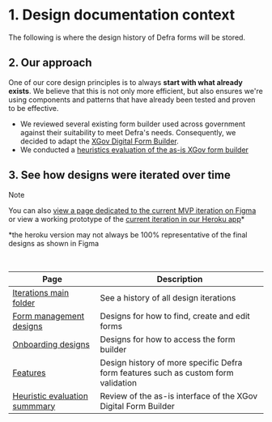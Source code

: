 # 1. Design documentation context
The following is where the design history of Defra forms will be stored.

## 2. Our approach
One of our core design principles is to always **start with what already exists**. We believe that this is not only more efficient, but also ensures we're using components and patterns that have already been tested and proven to be effective.

- We reviewed several existing form builder used across government against their suitability to meet Defra's needs. Consequently, we decided to adapt the [XGov Digital Form Builder](https://github.com/XGovFormBuilder/digital-form-builder/tree/main).
- We conducted a [heuristics evaluation of the as-is XGov form builder](https://github.com/Daniel-Da-Silveira/defra-froms-mvp1/blob/main/app/design/Iterations/heuristic-evaluation.md)

## 3. See how designs were iterated over time

> [!NOTE]
> You can also [view a page dedicated to the current MVP iteration on Figma](https://www.figma.com/file/1A9Tthy0CJeqp2rGNSKRjH/Defra-Form-Builder-flows?type=design&node-id=1330%3A51984&mode=design&t=iWP6ZljjZAGkqQy8-1)
> or view a working prototype of the [current iteration in our Heroku app]([url](https://defra-forms-mvp-prototype-6c025bd15252.herokuapp.com/))*

*the heroku version may not always be 100% representative of the final designs as shown in Figma

<br>

| Page  | Description |
| ------------- | ------------- |
| [Iterations main folder](https://github.com/Daniel-Da-Silveira/defra-froms-mvp1/tree/main/app/design/Iterations)  |  See a history of all design iterations  |
| [Form management designs](https://github.com/Daniel-Da-Silveira/defra-froms-mvp1/tree/main/app/design/Iterations/form-management) |   Designs for how to find, create and edit forms |
| [Onboarding designs](https://github.com/Daniel-Da-Silveira/defra-froms-mvp1/tree/main/app/design/Iterations/onboarding)|   Designs for how to access the form builder |
| [Features](https://github.com/Daniel-Da-Silveira/defra-froms-mvp1/tree/main/app/design/Iterations/features)| Design history of more specific Defra form features such as custom form validation |
| [Heuristic evaluation summmary](https://github.com/Daniel-Da-Silveira/defra-froms-mvp1/blob/main/app/design/Iterations/heuristic-evaluation.md)| Review of the as-is interface of the XGov Digital Form Builder |
